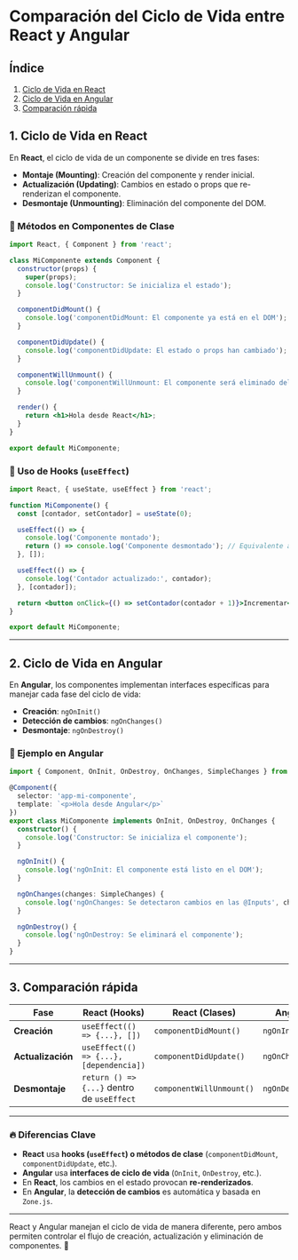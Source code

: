 # Comparación del Ciclo de Vida entre React y Angular

## Índice
1. [Ciclo de Vida en React](#ciclo-de-vida-en-react)
2. [Ciclo de Vida en Angular](#ciclo-de-vida-en-angular)
3. [Comparación rápida](#comparación-rápida)

## 1. Ciclo de Vida en React
En **React**, el ciclo de vida de un componente se divide en tres fases:
- **Montaje (Mounting)**: Creación del componente y render inicial.
- **Actualización (Updating)**: Cambios en estado o props que re-renderizan el componente.
- **Desmontaje (Unmounting)**: Eliminación del componente del DOM.

### 🔹 Métodos en Componentes de Clase
```jsx
import React, { Component } from 'react';

class MiComponente extends Component {
  constructor(props) {
    super(props);
    console.log('Constructor: Se inicializa el estado');
  }

  componentDidMount() {
    console.log('componentDidMount: El componente ya está en el DOM');
  }

  componentDidUpdate() {
    console.log('componentDidUpdate: El estado o props han cambiado');
  }

  componentWillUnmount() {
    console.log('componentWillUnmount: El componente será eliminado del DOM');
  }

  render() {
    return <h1>Hola desde React</h1>;
  }
}

export default MiComponente;
```

### 🔹 Uso de Hooks (`useEffect`)
```jsx
import React, { useState, useEffect } from 'react';

function MiComponente() {
  const [contador, setContador] = useState(0);

  useEffect(() => {
    console.log('Componente montado');
    return () => console.log('Componente desmontado'); // Equivalente a componentWillUnmount
  }, []);

  useEffect(() => {
    console.log('Contador actualizado:', contador);
  }, [contador]);

  return <button onClick={() => setContador(contador + 1)}>Incrementar</button>;
}

export default MiComponente;
```

---

## 2. Ciclo de Vida en Angular
En **Angular**, los componentes implementan interfaces específicas para manejar cada fase del ciclo de vida:
- **Creación**: `ngOnInit()`
- **Detección de cambios**: `ngOnChanges()`
- **Desmontaje**: `ngOnDestroy()`

### 🔹 Ejemplo en Angular
```typescript
import { Component, OnInit, OnDestroy, OnChanges, SimpleChanges } from '@angular/core';

@Component({
  selector: 'app-mi-componente',
  template: `<p>Hola desde Angular</p>`
})
export class MiComponente implements OnInit, OnDestroy, OnChanges {
  constructor() {
    console.log('Constructor: Se inicializa el componente');
  }

  ngOnInit() {
    console.log('ngOnInit: El componente está listo en el DOM');
  }

  ngOnChanges(changes: SimpleChanges) {
    console.log('ngOnChanges: Se detectaron cambios en las @Inputs', changes);
  }

  ngOnDestroy() {
    console.log('ngOnDestroy: Se eliminará el componente');
  }
}
```

---

## 3. Comparación rápida

| Fase | React (Hooks) | React (Clases) | Angular |
|------|-------------|---------------|---------|
| **Creación** | `useEffect(() => {...}, [])` | `componentDidMount()` | `ngOnInit()` |
| **Actualización** | `useEffect(() => {...}, [dependencia])` | `componentDidUpdate()` | `ngOnChanges()` |
| **Desmontaje** | `return () => {...}` dentro de `useEffect` | `componentWillUnmount()` | `ngOnDestroy()` |

---

### 🔥 Diferencias Clave
- **React** usa **hooks (`useEffect`) o métodos de clase** (`componentDidMount`, `componentDidUpdate`, etc.).
- **Angular** usa **interfaces de ciclo de vida** (`OnInit`, `OnDestroy`, etc.).
- En **React**, los cambios en el estado provocan **re-renderizados**.
- En **Angular**, la **detección de cambios** es automática y basada en `Zone.js`.

---

React y Angular manejan el ciclo de vida de manera diferente, pero ambos permiten controlar el flujo de creación, actualización y eliminación de componentes. 🚀


